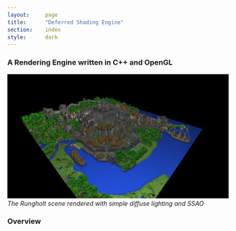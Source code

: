 ```yaml
---
layout:     page
title:      "Deferred Shading Engine"
section:	index
style:		dark
---
```


### A Rendering Engine written in C++ and OpenGL

![A test scene with SSAO](../images/deferred.png)
*The Rungholt scene rendered with simple diffuse lighting and SSAO*

### Overview ###
